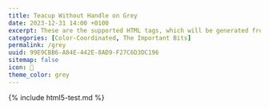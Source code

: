 ```yaml
---
title: Teacup Without Handle on Grey
date: 2023-12-31 14:00 +0100
excerpt: These are the supported HTML tags, which will be generated from Markdown.
categories: [Color-Coordinated, The Important Bits]
permalink: /grey
uuid: 99E9CBB6-A84E-442E-8AD9-F27C6D3DC196
sitemap: false
icon: 🍵
theme_color: grey
---
```

{% include html5-test.md %}